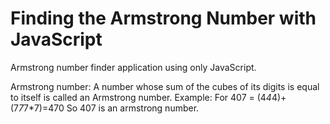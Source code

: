 # Finding the Armstrong Number with JavaScript
Armstrong number finder application using only JavaScript.

Armstrong number: A number whose sum of the cubes of its digits is equal to itself is called an Armstrong number.
Example: For 407 = (4*4*4)+(7*7*7*7)=470 So 407 is an armstrong number.
